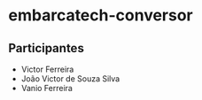 # embarcatech-conversor

## Participantes

- Victor Ferreira
- João Victor de Souza Silva
- Vanio Ferreira
